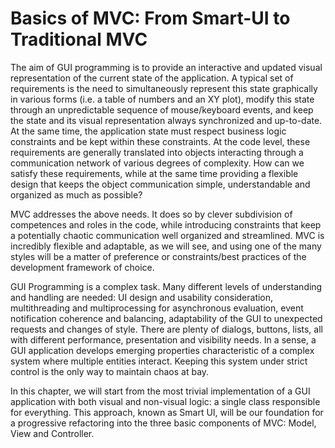 # Basics of MVC: From Smart-UI to Traditional MVC

The aim of GUI programming is to provide an interactive and updated visual
representation of the current state of the application. A typical set of
requirements is the need to simultaneously represent this state graphically in
various forms (i.e. a table of numbers and an XY plot), modify this state
through an unpredictable sequence of mouse/keyboard events, and keep the state
and its visual representation always synchronized and up-to-date. At the same
time, the application state must respect business logic constraints and be kept
within these constraints. At the code level, these requirements are generally
translated into objects interacting through a communication network of various
degrees of complexity. How can we satisfy these requirements, while at the same
time providing a flexible design that keeps the object communication simple,
understandable and organized as much as possible?

MVC addresses the above needs. It does so by clever subdivision of competences
and roles in the code, while introducing constraints that keep a potentially
chaotic communication well organized and streamlined. MVC is incredibly
flexible and adaptable, as we will see, and using one of the many styles will
be a matter of preference or constraints/best practices of the development
framework of choice. 

GUI Programming is a complex task. Many different levels of understanding 
and handling are needed: UI design and usability consideration,
multithreading and multiprocessing for asynchronous evaluation, 
event notification coherence and balancing, adaptability of the GUI
to unexpected requests and changes of style. There are plenty of 
dialogs, buttons, lists, all with different performance, presentation and
visibility needs. In a sense, a GUI application develops emerging
properties characteristic of a complex system where multiple entities
interact. Keeping this system under strict control is the only
way to maintain chaos at bay. 

In this chapter, we will start from the most trivial implementation
of a GUI application with both visual and non-visual logic: a single class
responsible for everything. This approach, known as Smart UI, will be our 
foundation for a progressive refactoring into the three basic components of MVC: Model, View and Controller.

